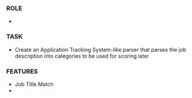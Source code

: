 ### ROLE
-  

### TASK
- Create an Application Tracking System-like parser that parses the job description into categories to be used for scoring later

### FEATURES
- Job Title Match
-
